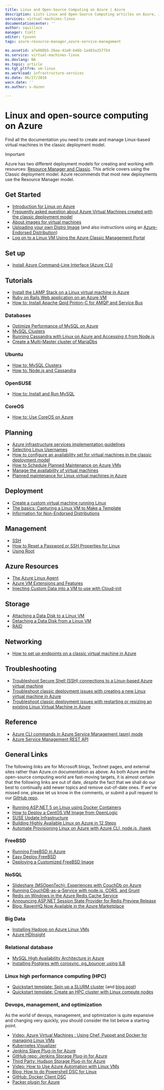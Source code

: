 ```yaml
---
title: Linux and Open-Source Computing on Azure | Azure
description: Lists Linux and Open-Source Computing articles on Azure, including basic Linux usage, some fundamental concepts about running or uploading Linux images on Azure, and other content about specific technologies and optimizations.
services: virtual-machines-linux
documentationcenter: ''
author: squillace
manager: timlt
editor: tysonn
tags: azure-resource-manager,azure-service-management

ms.assetid: a7e608b5-26ea-41e0-b46b-1a483a257754
ms.service: virtual-machines-linux
ms.devlang: NA
ms.topic: article
ms.tgt_pltfrm: vm-linux
ms.workload: infrastructure-services
ms.date: 06/27/2016
wacn.date: ''
ms.author: v-dazen

---
```

# Linux and open-source computing on Azure
Find all the documentation you need to create and manage Linux-based virtual machines in the classic deployment model.

> [!IMPORTANT] 
> Azure has two different deployment models for creating and working with resources: [Resource Manager and Classic](../../resource-manager-deployment-model.md). This article covers using the Classic deployment model. Azure recommends that most new deployments use the Resource Manager model.

## Get Started
* [Introduction for Linux on Azure](intro-on-azure.md?toc=%2fvirtual-machines%2flinux%2ftoc.json)
* [Frequently asked question about Azure Virtual Machines created with the classic deployment model](classic/faq.md?toc=%2fvirtual-machines%2flinux%2fclassic%2ftoc.json)
* [About images for virtual machines](../windows/classic/about-images.md?toc=%2fvirtual-machines%2flinux%2fclassic%2ftoc.json)
* [Uploading your own Distro Image](classic/create-upload-vhd.md?toc=%2fvirtual-machines%2flinux%2fclassic%2ftoc.json) (and also instructions using an [Azure-Endorsed Distribution](endorsed-distros.md?toc=%2fvirtual-machines%2flinux%2ftoc.json))
* [Log on to a Linux VM Using the Azure Classic Management Portal](mac-create-ssh-keys.md?toc=%2fvirtual-machines%2flinux%2ftoc.json)

## Set up
* [Install Azure Command-Line Interface (Azure CLI)](../../cli-install-nodejs.md)

## Tutorials
* [Install the LAMP Stack on a Linux virtual machine in Azure](create-lamp-stack.md?toc=%2fvirtual-machines%2flinux%2ftoc.json)
* [Ruby on Rails Web application on an Azure VM](classic/virtual-machines-linux-classic-ruby-rails-web-app.md)
* [How to: Install Apache Qpid Proton-C for AMQP and Service Bus](../../service-bus-messaging/service-bus-amqp-overview.md)

### Databases
* [Optimize Performance of MySQL on Azure](classic/optimize-mysql.md?toc=%2fvirtual-machines%2flinux%2fclassic%2ftoc.json)
* [MySQL Clusters](classic/mysql-cluster.md?toc=%2fvirtual-machines%2flinux%2fclassic%2ftoc.json)
* [Running Cassandra with Linux on Azure and Accessing it from Node.js](classic/cassandra-nodejs.md?toc=%2fvirtual-machines%2flinux%2fclassic%2ftoc.json)
* [Create a Multi-Master cluster of MariaDbs](classic/mariadb-mysql-cluster.md?toc=%2fvirtual-machines%2flinux%2fclassic%2ftoc.json)

### Ubuntu
* [How to: MySQL Clusters](classic/mysql-cluster.md?toc=%2fvirtual-machines%2flinux%2fclassic%2ftoc.json)
* [How to: Node.js and Cassandra](classic/cassandra-nodejs.md?toc=%2fvirtual-machines%2flinux%2fclassic%2ftoc.json)

### OpenSUSE
* [How to: Install and Run MySQL](classic/mysql-on-opensuse.md?toc=%2fvirtual-machines%2flinux%2fclassic%2ftoc.json)

### CoreOS
* [How to: Use CoreOS on Azure](https://coreos.com/os/docs/latest/booting-on-azure.html)

## Planning
* [Azure infrastructure services implementation guidelines](../windows/infrastructure-subscription-accounts-guidelines.md?toc=%2fvirtual-machines%2flinux%2ftoc.json)
* [Selecting Linux Usernames](usernames.md?toc=%2fvirtual-machines%2flinux%2ftoc.json)
* [How to configure an availability set for virtual machines in the classic deployment model](../windows/classic/configure-availability.md?toc=%2fvirtual-machines%2flinux%2fclassic%2ftoc.json)
* [How to Schedule Planned Maintenance on Azure VMs](planned-maintenance-schedule.md?toc=%2fvirtual-machines%2flinux%2ftoc.json)
* [Manage the availability of virtual machines](../windows/manage-availability.md?toc=%2fvirtual-machines%2flinux%2ftoc.json)
* [Planned maintenance for Linux virtual machines in Azure](planned-maintenance.md?toc=%2fvirtual-machines%2flinux%2ftoc.json)

## Deployment
* [Create a custom virtual machine running Linux](../windows/classic/createportal.md?toc=%2fvirtual-machines%2flinux%2fclassic%2ftoc.json)
* [The basics: Capturing a Linux VM to Make a Template](classic/capture-image.md?toc=%2fvirtual-machines%2flinux%2fclassic%2ftoc.json)
* [Information for Non-Endorsed Distributions](create-upload-generic.md?toc=%2fvirtual-machines%2flinux%2ftoc.json)

## Management
* [SSH](mac-create-ssh-keys.md?toc=%2fvirtual-machines%2flinux%2ftoc.json)
* [How to Reset a Password or SSH Properties for Linux](classic/reset-access.md?toc=%2fvirtual-machines%2flinux%2fclassic%2ftoc.json)
* [Using Root](use-root-privileges.md?toc=%2fvirtual-machines%2flinux%2ftoc.json)

## Azure Resources
* [The Azure Linux Agent](../windows/agent-user-guide.md?toc=%2fvirtual-machines%2flinux%2ftoc.json)
* [Azure VM Extensions and Features](../windows/extensions-features.md?toc=%2fvirtual-machines%2fwindows%2ftoc.json)
* [Injecting Custom Data into a VM to use with Cloud-init](../windows/classic/inject-custom-data.md?toc=%2fvirtual-machines%2fwindows%2fclassic%2ftoc.json)

## Storage
* [Attaching a Data Disk to a Linux VM](../windows/classic/attach-disk.md?toc=%2fvirtual-machines%2flinux%2fclassic%2ftoc.json)
* [Detaching a Data Disk from a Linux VM](classic/detach-disk.md?toc=%2fvirtual-machines%2flinux%2fclassic%2ftoc.json)
* [RAID](configure-raid.md?toc=%2fvirtual-machines%2flinux%2ftoc.json)

## Networking
* [How to set up endpoints on a classic virtual machine in Azure](../windows/classic/setup-endpoints.md?toc=%2fvirtual-machines%2flinux%2fclassic%2ftoc.json)

## Troubleshooting
* [Troubleshoot Secure Shell (SSH) connections to a Linux-based Azure virtual machine](troubleshoot-ssh-connection.md?toc=%2fvirtual-machines%2flinux%2ftoc.json)
* [Troubleshoot classic deployment issues with creating a new Linux virtual machine in Azure](classic/troubleshoot-deployment-new-vm.md?toc=%2fvirtual-machines%2flinux%2fclassic%2ftoc.json)  
* [Troubleshoot classic deployment issues with restarting or resizing an existing Linux Virtual Machine in Azure](../windows/restart-resize-error-troubleshooting.md?toc=%2fvirtual-machines%2flinux%2fclassic%2ftoc.json) 

## Reference
* [Azure CLI commands in Azure Service Management (asm) mode](https://docs.microsoft.com/cli/azure/get-started-with-az-cli2)
* [Azure Service Management REST API](https://msdn.microsoft.com/library/azure/ee460799.aspx)

## General Links
The following links are for Microsoft blogs, Technet pages, and external sites rather than Azure.cn documentation as above. As both Azure and the open-source computing world are fast-moving targets, it is almost certain that the following links are out of date, *despite* the fact that we shall do our best to continually add newer topics and remove out-of-date ones. If we've missed one, please let us know in the comments, or submit a pull request to our [GitHub repo](https://github.com/wacn/techcontent/).

* [Running ASP.NET 5 on Linux using Docker Containers](http://blogs.msdn.com/b/webdev/archive/2015/01/14/running-asp-net-5-applications-in-linux-containers-with-docker.aspx)
* [How to Deploy a CentOS VM Image from OpenLogic](https://azure.microsoft.com/blog/2013/01/11/deploying-openlogic-centos-images-on-windows-azure-virtual-machines/)
* [SUSE Update Infrastructure](https://forums.suse.com/showthread.php?5622-New-Update-Infrastructure)
* [Building Highly Available Linux on Azure in 12 Steps](http://blogs.technet.com/b/keithmayer/archive/2014/10/03/quick-start-guide-building-highly-available-linux-servers-in-the-cloud-on-microsoft-azure.aspx)
* [Automate Provisioning Linux on Azure with Azure CLI, node.js, jhawk](http://blogs.technet.com/b/keithmayer/archive/2014/11/24/step-by-step-automated-provisioning-for-linux-in-the-cloud-with-microsoft-azure-xplat-cli-json-and-node-js-part-1.aspx)

### FreeBSD
* [Running FreeBSD in Azure](https://azure.microsoft.com/blog/2014/05/22/running-freebsd-in-azure/)
* [Easy Deploy FreeBSD](http://msopentech.com/blog/2014/10/24/easy-deploy-freebsd-microsoft-azure-vm-depot/)
* [Deploying a Customized FreeBSD Image](http://msopentech.com/blog/2014/05/14/deploy-customize-freebsd-virtual-machine-image-microsoft-azure/)

### NoSQL
* [Slideshare (MSOpenTech): Experiences with CouchDb on Azure](http://www.slideshare.net/brianbenz/experiences-using-couchdb-inside-microsofts-azure-team)
* [Running CouchDB-as-a-Service with node.js, CORS, and Grunt](http://msopentech.com/blog/2013/12/19/tutorial-building-multi-tier-windows-azure-web-application-use-cloudants-couchdb-service-node-js-cors-grunt-2/)
* [Redis on Windows in the Azure Redis Cache Service](http://msopentech.com/blog/2014/05/12/redis-on-windows/)
* [Announcing ASP.NET Session State Provider for Redis Preview Release](http://blogs.msdn.com/b/webdev/archive/2014/05/12/announcing-asp-net-session-state-provider-for-redis-preview-release.aspx)
* [Blog: RavenHQ Now Available in the Azure Marketplace](https://azure.microsoft.com/blog/2014/08/12/ravenhq-now-available-in-the-azure-store/)

### Big Data
* [Installing Hadoop on Azure Linux VMs](http://blogs.msdn.com/b/benjguin/archive/2013/04/05/how-to-install-hadoop-on-windows-azure-linux-virtual-machines.aspx)
* [Azure HDInsight](https://azure.microsoft.com/documentation/learning-paths/hdinsight-self-guided-hadoop-training/)

### Relational database
* [MySQL High Availability Architecture in Azure](http://download.microsoft.com/download/6/1/C/61C0E37C-F252-4B33-9557-42B90BA3E472/MySQL_HADR_solution_in_Azure.pdf)
* [Installing Postgres with corosync, pg_bouncer using ILB](https://github.com/chgeuer/postgres-azure)

### Linux high performance computing (HPC)
* [Quickstart template: Spin up a SLURM cluster](https://github.com/Azure/azure-quickstart-templates/tree/master/slurm)
  (and [blog post](http://blogs.technet.com/b/windowshpc/archive/2015/06/06/deploy-a-slurm-cluster-on-azure.aspx))
* [Quickstart template: Create an HPC cluster with Linux compute nodes](https://github.com/Azure/azure-quickstart-templates/tree/master/create-hpc-cluster-linux-cn/)

### Devops, management, and optimization
As the world of devops, management, and optimization is quite expansive and changing very quickly, you should consider the list below a starting point.

* [Video: Azure Virtual Machines : Using Chef, Puppet and Docker for managing Linux VMs](https://azure.microsoft.com/blog/2014/12/15/azure-virtual-machines-using-chef-puppet-and-docker-for-managing-linux-vms/)
* [Kubernetes Visualizer](https://azure.microsoft.com/blog/2014/08/28/hackathon-with-kubernetes-on-azure/)
* [Jenkins Slave Plug-in for Azure](http://msopentech.com/blog/2014/09/23/announcing-jenkins-slave-plugin-azure/)
* [GitHub repo: Jenkins Storage Plug-in for Azure](https://github.com/jenkinsci/windows-azure-storage-plugin)
* [Third Party: Hudson Storage Plug-in for Azure](https://github.com/hudson3-plugins/windows-azure-storage-plugin)
* [Video: How to Use Azure Automation with Linux VMs](http://channel9.msdn.com/Shows/Azure-Friday/Azure-Automation-104-managing-Linux-and-creating-Modules-with-Joe-Levy)
* [Blog: How to do Powershell DSC for Linux](http://blogs.technet.com/b/privatecloud/archive/2014/05/19/powershell-dsc-for-linux-step-by-step.aspx)
* [GitHub: Docker Client DSC](https://github.com/anweiss/DockerClientDSC)
* [Packer plugin for Azure](https://github.com/msopentech/packer-azure)
